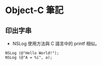# Object-C 筆記

## 印出字串
* NSLog 使用方法與 C 語言中的 printf 相似。

```
NSLog (@"Hello World!");
NSLog (@"A = %i", a);
